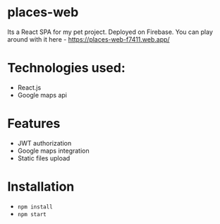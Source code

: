 # places-web

Its a React SPA for my pet project. Deployed on Firebase. You can play around with it here - https://places-web-f7411.web.app/

# Technologies used:

- React.js
- Google maps api

# Features

- JWT authorization
- Google maps integration
- Static files upload

# Installation

- `npm install`
- `npm start `
